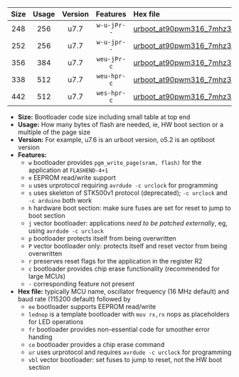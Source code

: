 |Size|Usage|Version|Features|Hex file|
|:-:|:-:|:-:|:-:|:--|
|248|256|u7.7|`w-u-jPr--`|[urboot_at90pwm316_7mhz3728_115200bps_lednop_ur_vbl.hex](https://raw.githubusercontent.com/stefanrueger/urboot.hex/main/mcus/at90pwm316/fcpu_7mhz3728/115200_bps/urboot_at90pwm316_7mhz3728_115200bps_lednop_ur_vbl.hex)|
|252|256|u7.7|`w-u-jpr--`|[urboot_at90pwm316_7mhz3728_115200bps_lednop_fr_ur_vbl.hex](https://raw.githubusercontent.com/stefanrueger/urboot.hex/main/mcus/at90pwm316/fcpu_7mhz3728/115200_bps/urboot_at90pwm316_7mhz3728_115200bps_lednop_fr_ur_vbl.hex)|
|356|384|u7.7|`weu-jPr-c`|[urboot_at90pwm316_7mhz3728_115200bps_ee_lednop_fr_ce_ur_vbl.hex](https://raw.githubusercontent.com/stefanrueger/urboot.hex/main/mcus/at90pwm316/fcpu_7mhz3728/115200_bps/urboot_at90pwm316_7mhz3728_115200bps_ee_lednop_fr_ce_ur_vbl.hex)|
|338|512|u7.7|`weu-hpr-c`|[urboot_at90pwm316_7mhz3728_115200bps_ee_lednop_fr_ce_ur.hex](https://raw.githubusercontent.com/stefanrueger/urboot.hex/main/mcus/at90pwm316/fcpu_7mhz3728/115200_bps/urboot_at90pwm316_7mhz3728_115200bps_ee_lednop_fr_ce_ur.hex)|
|442|512|u7.7|`wes-hpr-c`|[urboot_at90pwm316_7mhz3728_115200bps_ee_lednop_fr_ce.hex](https://raw.githubusercontent.com/stefanrueger/urboot.hex/main/mcus/at90pwm316/fcpu_7mhz3728/115200_bps/urboot_at90pwm316_7mhz3728_115200bps_ee_lednop_fr_ce.hex)|

- **Size:** Bootloader code size including small table at top end
- **Usage:** How many bytes of flash are needed, ie, HW boot section or a multiple of the page size
- **Version:** For example, u7.6 is an urboot version, o5.2 is an optiboot version
- **Features:**
  + `w` bootloader provides `pgm_write_page(sram, flash)` for the application at `FLASHEND-4+1`
  + `e` EEPROM read/write support
  + `u` uses urprotocol requiring `avrdude -c urclock` for programming
  + `s` uses skeleton of STK500v1 protocol (deprecated); `-c urclock` and `-c arduino` both work
  + `h` hardware boot section: make sure fuses are set for reset to jump to boot section
  + `j` vector bootloader: applications *need to be patched externally*, eg, using `avrdude -c urclock`
  + `p` bootloader protects itself from being overwritten
  + `P` vector bootloader only: protects itself and reset vector from being overwritten
  + `r` preserves reset flags for the application in the register R2
  + `c` bootloader provides chip erase functionality (recommended for large MCUs)
  + `-` corresponding feature not present
- **Hex file:** typically MCU name, oscillator frequency (16 MHz default) and baud rate (115200 default) followed by
  + `ee` bootloader supports EEPROM read/write
  + `lednop` is a template bootloader with `mov rx,rx` nops as placeholders for LED operations
  + `fr` bootloader provides non-essential code for smoother error handing
  + `ce` bootloader provides a chip erase command
  + `ur` uses urprotocol and requires `avrdude -c urclock` for programming
  + `vbl` vector bootloader: set fuses to jump to reset, not the HW boot section
